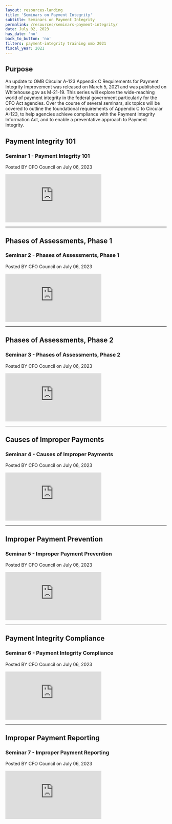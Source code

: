 ```yaml
---
layout: resources-landing
title: 'Seminars on Payment Integrity'
subtitle: Seminars on Payment Integrity
permalink: /resources/seminars-payment-integrity/
date: July 02, 2023
has_date: 'no'
back_to_button: 'no'
filters: payment-integrity training omb 2021
fiscal_year: 2021
---
```

<h2>Purpose</h2>
<p>An update to OMB Circular A-123 Appendix C Requirements for Payment Integrity Improvement was released on March 5, 2021 and was published on Whitehouse.gov as M-21-19. This series will explore the wide-reaching world of payment integrity in the federal government particularly for the CFO Act agencies. Over the course of several seminars, six topics will be covered to outline the foundational requirements of Appendix C to Circular A-123, to help agencies achieve compliance with the Payment Integrity Information Act, and to enable a preventative approach to Payment Integrity.</p>

<h2>Payment Integrity 101</h2>
<h3>Seminar 1 - Payment Integrity 101</h3>
<p>Posted BY CFO Council on July 06, 2023</p>
<div class="video-container">
    <iframe 
        title="Seminar 1 - Payment Integrity 101" 
        src="https://player.vimeo.com/video/558227419" 
        frameborder="0" 
        allowfullscreen="allowfullscreen">
    </iframe>
</div>
<hr />

<h2>Phases of Assessments, Phase 1</h2>
<h3>Seminar 2 - Phases of Assessments, Phase 1</h3>
<p>Posted BY CFO Council on July 06, 2023</p>
<div class="video-container">
    <iframe 
        title="Seminar 2 - Phases of Assessments, Phase 1" 
        src="https://player.vimeo.com/video/559128215?title=0&byline=0&portrait=0" 
        frameborder="0" 
        allowfullscreen="allowfullscreen">
    </iframe>
</div>
<hr />

<h2>Phases of Assessments, Phase 2</h2>
<h3>Seminar 3 - Phases of Assessments, Phase 2</h3>
<p>Posted BY CFO Council on July 06, 2023</p>
<div class="video-container">
    <iframe 
        title="Seminar 3 - Phases of Assessments, Phase 2" 
        src="https://player.vimeo.com/video/559136426?title=0&byline=0&portrait=0" 
        frameborder="0" 
        allowfullscreen="allowfullscreen">
    </iframe>
</div>
<hr />

<h2>Causes of Improper Payments</h2>
<h3>Seminar 4 - Causes of Improper Payments</h3>
<p>Posted BY CFO Council on July 06, 2023</p>
<div class="video-container">
    <iframe 
        title="Seminar 4 - Causes of Improper Payments" 
        src="https://player.vimeo.com/video/559136682?title=0&byline=0&portrait=0" 
        frameborder="0" 
        allowfullscreen="allowfullscreen">
    </iframe>
</div>
<hr />

<h2>Improper Payment Prevention</h2>
<h3>Seminar 5 - Improper Payment Prevention</h3>
<p>Posted BY CFO Council on July 06, 2023</p>
<div class="video-container">
    <iframe 
        title="Seminar 5 - Improper Payment Prevention" 
        src="https://player.vimeo.com/video/566754276?badge=0&amp;autopause=0&amp;player_id=0&amp;app_id=58479" 
        frameborder="0" 
        allowfullscreen="allowfullscreen">
    </iframe>
</div>
<hr />

<h2>Payment Integrity Compliance</h2>
<h3>Seminar 6 - Payment Integrity Compliance</h3>
<p>Posted BY CFO Council on July 06, 2023</p>
<div class="video-container">
    <iframe 
        title="Seminar 6 - Payment Integrity Compliance" 
        src="https://player.vimeo.com/video/570292150" 
        frameborder="0" 
        allowfullscreen="allowfullscreen">
    </iframe>
</div>
<hr />

<h2>Improper Payment Reporting</h2>
<h3>Seminar 7 - Improper Payment Reporting</h3>
<p>Posted BY CFO Council on July 06, 2023</p>
<div class="video-container">
    <iframe 
        title="Seminar 7 - Improper Payment Reporting" 
        src="https://player.vimeo.com/video/567537089?badge=0&amp;autopause=0&amp;player_id=0&amp;app_id=58479" 
        frameborder="0" 
        allowfullscreen="allowfullscreen">
    </iframe>
</div>


